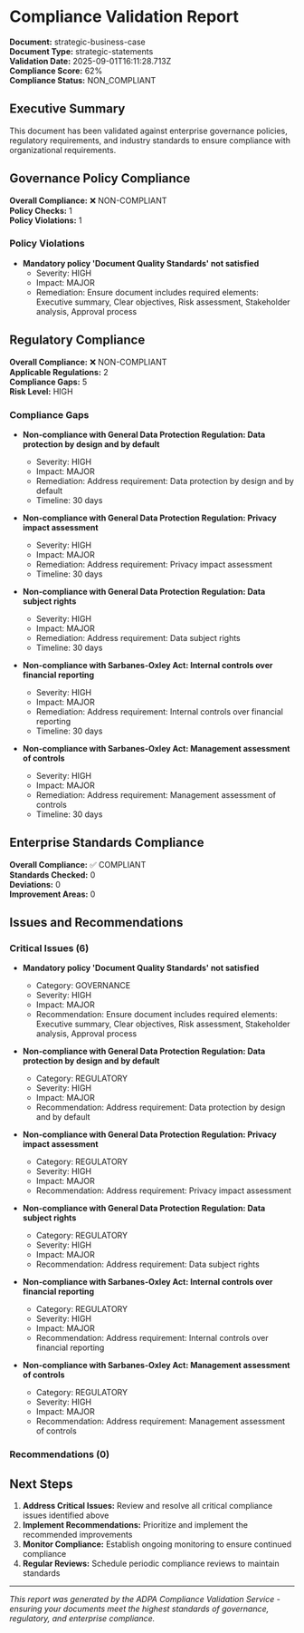 # Compliance Validation Report

**Document:** strategic-business-case  
**Document Type:** strategic-statements  
**Validation Date:** 2025-09-01T16:11:28.713Z  
**Compliance Score:** 62%  
**Compliance Status:** NON_COMPLIANT  

## Executive Summary

This document has been validated against enterprise governance policies, regulatory requirements, and industry standards to ensure compliance with organizational requirements.

## Governance Policy Compliance

**Overall Compliance:** ❌ NON-COMPLIANT  
**Policy Checks:** 1  
**Policy Violations:** 1  


### Policy Violations

- **Mandatory policy 'Document Quality Standards' not satisfied**
  - Severity: HIGH
  - Impact: MAJOR
  - Remediation: Ensure document includes required elements: Executive summary, Clear objectives, Risk assessment, Stakeholder analysis, Approval process



## Regulatory Compliance

**Overall Compliance:** ❌ NON-COMPLIANT  
**Applicable Regulations:** 2  
**Compliance Gaps:** 5  
**Risk Level:** HIGH  


### Compliance Gaps

- **Non-compliance with General Data Protection Regulation: Data protection by design and by default**
  - Severity: HIGH
  - Impact: MAJOR
  - Remediation: Address requirement: Data protection by design and by default
  - Timeline: 30 days

- **Non-compliance with General Data Protection Regulation: Privacy impact assessment**
  - Severity: HIGH
  - Impact: MAJOR
  - Remediation: Address requirement: Privacy impact assessment
  - Timeline: 30 days

- **Non-compliance with General Data Protection Regulation: Data subject rights**
  - Severity: HIGH
  - Impact: MAJOR
  - Remediation: Address requirement: Data subject rights
  - Timeline: 30 days

- **Non-compliance with Sarbanes-Oxley Act: Internal controls over financial reporting**
  - Severity: HIGH
  - Impact: MAJOR
  - Remediation: Address requirement: Internal controls over financial reporting
  - Timeline: 30 days

- **Non-compliance with Sarbanes-Oxley Act: Management assessment of controls**
  - Severity: HIGH
  - Impact: MAJOR
  - Remediation: Address requirement: Management assessment of controls
  - Timeline: 30 days



## Enterprise Standards Compliance

**Overall Compliance:** ✅ COMPLIANT  
**Standards Checked:** 0  
**Deviations:** 0  
**Improvement Areas:** 0  



## Issues and Recommendations

### Critical Issues (6)

- **Mandatory policy 'Document Quality Standards' not satisfied**
  - Category: GOVERNANCE
  - Severity: HIGH
  - Impact: MAJOR
  - Recommendation: Ensure document includes required elements: Executive summary, Clear objectives, Risk assessment, Stakeholder analysis, Approval process

- **Non-compliance with General Data Protection Regulation: Data protection by design and by default**
  - Category: REGULATORY
  - Severity: HIGH
  - Impact: MAJOR
  - Recommendation: Address requirement: Data protection by design and by default

- **Non-compliance with General Data Protection Regulation: Privacy impact assessment**
  - Category: REGULATORY
  - Severity: HIGH
  - Impact: MAJOR
  - Recommendation: Address requirement: Privacy impact assessment

- **Non-compliance with General Data Protection Regulation: Data subject rights**
  - Category: REGULATORY
  - Severity: HIGH
  - Impact: MAJOR
  - Recommendation: Address requirement: Data subject rights

- **Non-compliance with Sarbanes-Oxley Act: Internal controls over financial reporting**
  - Category: REGULATORY
  - Severity: HIGH
  - Impact: MAJOR
  - Recommendation: Address requirement: Internal controls over financial reporting

- **Non-compliance with Sarbanes-Oxley Act: Management assessment of controls**
  - Category: REGULATORY
  - Severity: HIGH
  - Impact: MAJOR
  - Recommendation: Address requirement: Management assessment of controls


### Recommendations (0)


## Next Steps

1. **Address Critical Issues:** Review and resolve all critical compliance issues identified above
2. **Implement Recommendations:** Prioritize and implement the recommended improvements
3. **Monitor Compliance:** Establish ongoing monitoring to ensure continued compliance
4. **Regular Reviews:** Schedule periodic compliance reviews to maintain standards

---

*This report was generated by the ADPA Compliance Validation Service - ensuring your documents meet the highest standards of governance, regulatory, and enterprise compliance.*
